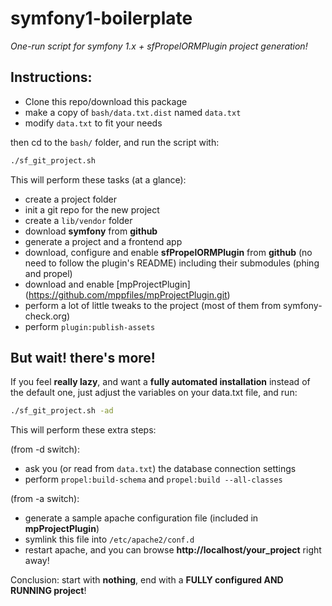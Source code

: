# symfony1-boilerplate #

*One-run script for symfony 1.x + sfPropelORMPlugin project generation!*

## Instructions:

- Clone this repo/download this package
- make a copy of `bash/data.txt.dist` named `data.txt`
- modify `data.txt` to fit your needs

then cd to the `bash/` folder, and run the script with:

```bash
./sf_git_project.sh
```

This will perform these tasks (at a glance):
* create a project folder
* init a git repo for the new project
* create a `lib/vendor` folder
* download **symfony** from **github**
* generate a project and a frontend app
* download, configure and enable **sfPropelORMPlugin** from **github** (no need to follow the plugin's README) including their submodules (phing and propel)
* download and enable [mpProjectPlugin] (https://github.com/mppfiles/mpProjectPlugin.git)
* perform a lot of little tweaks to the project (most of them from symfony-check.org)
* perform `plugin:publish-assets`

## But wait! there's more!

If you feel **really lazy**, and want a **fully automated installation** instead of the default one, just adjust the variables on your data.txt file, and run:

```bash
./sf_git_project.sh -ad
```

This will perform these extra steps:

(from -d switch):
* ask you (or read from `data.txt`) the database connection settings
* perform `propel:build-schema` and `propel:build --all-classes`

(from -a switch):
* generate a sample apache configuration file (included in **mpProjectPlugin**)
* symlink this file into `/etc/apache2/conf.d`
* restart apache, and you can browse **http://localhost/your_project** right away!

Conclusion: start with **nothing**, end with a **FULLY configured AND RUNNING project**!
